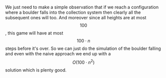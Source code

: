 We just need to make a simple observation that if we reach a configuration where a boulder falls into the collection system then clearly all the subsequent ones will too.  And moreover since all heights are at most $$100$$, this game will have at most $$100\cdot n$$ steps before it's over.  So we can just do the simulation of the boulder falling and even with the naive approach we end up with a $$O(100\cdot n^2)$$ solution which is plenty good.
